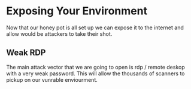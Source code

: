 # Exposing Your Environment

Now that our honey pot is all set up we can expose it to the internet and allow would be attackers to take their shot.

## Weak RDP
The main attack vector that we are going to open is rdp / remote deskop with a very weak password. This will allow the thousands of scanners to pickup on our vunrable enviourment. 

